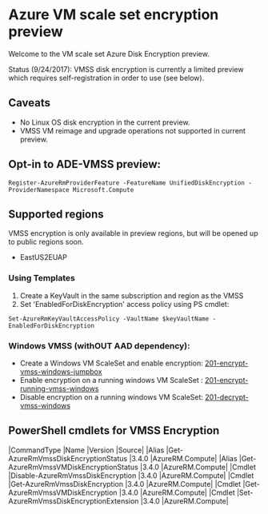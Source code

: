 # Azure VM scale set encryption preview

Welcome to the VM scale set Azure Disk Encryption preview.

Status (9/24/2017): VMSS disk encryption is currently a limited preview which requires self-registration in order to use (see below).

## Caveats
- No Linux OS disk encryption in the current preview.
- VMSS VM reimage and upgrade operations not supported in current preview.

## Opt-in to ADE-VMSS preview: 
```
Register-AzureRmProviderFeature -FeatureName UnifiedDiskEncryption -ProviderNamespace Microsoft.Compute  
```

## Supported regions
VMSS encryption is only available in preview regions, but will be opened up to public regions soon.
- EastUS2EUAP

### Using Templates
1. Create a KeyVault in the same subscription and region as the VMSS
2. Set 'EnabledForDiskEncryption' access policy using PS cmdlet:
```
Set-AzureRmKeyVaultAccessPolicy -VaultName $keyVaultName -EnabledForDiskEncryption
```

### Windows VMSS (withOUT AAD dependency):
- Create a Windows VM ScaleSet and enable encryption: [201-encrypt-vmss-windows-jumpbox](https://github.com/SudhakaraReddyEvuri/azure-quickstart-templates/tree/suredd-vmss-test/201-encrypt-vmss-windows-jumpbox)
- Enable encryption on a running windows VM ScaleSet : [201-encrypt-running-vmss-windows](https://github.com/SudhakaraReddyEvuri/azure-quickstart-templates/tree/suredd-vmss-test/201-encrypt-running-vmss-windows)
- Disable encryption on a running windows VM ScaleSet: [201-decrypt-vmss-windows](https://github.com/SudhakaraReddyEvuri/azure-quickstart-templates/tree/suredd-vmss-test/201-decrypt-vmss-windows)

## PowerShell cmdlets for VMSS Encryption
|CommandType     |Name                                               |Version    |Source|
|Alias           |Get-AzureRmVmssDiskEncryptionStatus                |3.4.0      |AzureRM.Compute|
|Alias           |Get-AzureRmVmssVMDiskEncryptionStatus              |3.4.0      |AzureRM.Compute|
|Cmdlet          |Disable-AzureRmVmssDiskEncryption                  |3.4.0      |AzureRM.Compute|
|Cmdlet          |Get-AzureRmVmssDiskEncryption                      |3.4.0      |AzureRM.Compute|
|Cmdlet          |Get-AzureRmVmssVMDiskEncryption                    |3.4.0      |AzureRM.Compute|
|Cmdlet          |Set-AzureRmVmssDiskEncryptionExtension             |3.4.0      |AzureRM.Compute|
